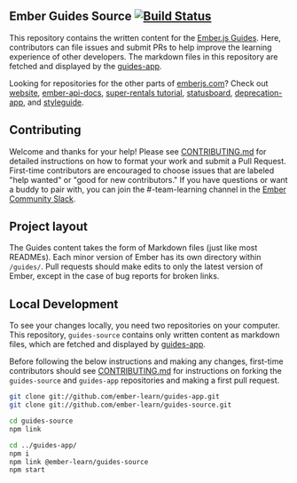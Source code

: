 
## Ember Guides Source [![Build Status](https://travis-ci.org/ember-learn/guides-source.svg?branch=master)](https://travis-ci.org/ember-learn/guides-source)

This repository contains the written content
for the [Ember.js Guides](https://guides.emberjs.com). 
Here, contributors can file issues and submit PRs to 
help improve the learning experience of other developers.
The markdown files in this repository are fetched and
displayed by the [guides-app](https://github.com/ember-learn/guides-app). 

Looking for repositories for the other parts of [emberjs.com](https://emberjs.com)? 
Check out
[website](https://github.com/emberjs/website),
[ember-api-docs](https://github.com/ember-learn/ember-api-docs),
[super-rentals tutorial](https://github.com/ember-learn/super-rentals),
[statusboard](https://github.com/ember-learn/statusboard),
[deprecation-app](https://github.com/ember-learn/deprecation-app),
and [styleguide](https://github.com/ember-learn/ember-styleguide).

## Contributing

Welcome and thanks for your help! Please see [CONTRIBUTING.md](CONTRIBUTING.md)
for detailed instructions on how to format your work and submit a Pull Request.
First-time contributors are encouraged to choose issues that are labeled 
"help wanted" or "good for new contributors." If you have questions or
want a buddy to pair with, you can join the #-team-learning channel
in the [Ember Community Slack](https://ember-community-slackin.herokuapp.com/).

## Project layout

The Guides content takes the form of Markdown files (just like most READMEs).
Each minor version of Ember has its own directory within `/guides/`.
Pull requests should make edits to only the latest version of Ember,
except in the case of bug reports for broken links.

## Local Development
To see your changes locally, you need two repositories on your
computer. This repository, `guides-source` contains only written content
as markdown files, which are fetched and displayed by
[guides-app](https://github.com/ember-learn/guides-app).

Before following the below instructions and making any changes, first-time
contributors should see [CONTRIBUTING.md](CONTRIBUTING.md) for
instructions on forking the `guides-source` and `guides-app`
repositories and making a first pull
request.

```sh
git clone git://github.com/ember-learn/guides-app.git
git clone git://github.com/ember-learn/guides-source.git

cd guides-source
npm link

cd ../guides-app/
npm i
npm link @ember-learn/guides-source
npm start
```
